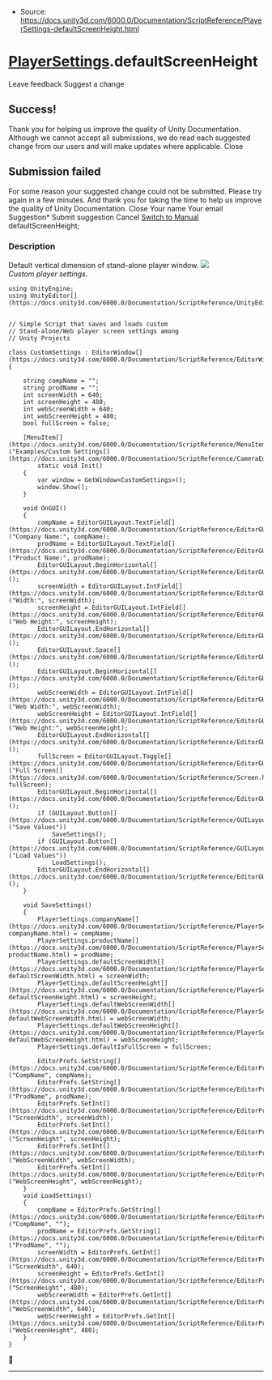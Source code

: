 * Source: https://docs.unity3d.com/6000.0/Documentation/ScriptReference/PlayerSettings-defaultScreenHeight.html

#  [PlayerSettings](https://docs.unity3d.com/6000.0/Documentation/ScriptReference/PlayerSettings.html).defaultScreenHeight
Leave feedback
Suggest a change
## Success!
Thank you for helping us improve the quality of Unity Documentation. Although we cannot accept all submissions, we do read each suggested change from our users and will make updates where applicable.
Close
## Submission failed
For some reason your suggested change could not be submitted. Please <a>try again</a> in a few minutes. And thank you for taking the time to help us improve the quality of Unity Documentation.
Close
Your name Your email Suggestion* Submit suggestion
Cancel
[Switch to Manual](https://docs.unity3d.com/6000.0/Documentation/Manual/class-PlayerSettings.html "Go to PlayerSettings Component in the Manual")
defaultScreenHeight; 
### Description
Default vertical dimension of stand-alone player window.
![](https://docs.unity3d.com/6000.0/Documentation/StaticFiles/ScriptRefImages/PlayerSettingsCustomSettings.png)   
_Custom player settings._
```
using UnityEngine;
using UnityEditor[](https://docs.unity3d.com/6000.0/Documentation/ScriptReference/UnityEditor.html);  
  

// Simple Script that saves and loads custom
// Stand-alone/Web player screen settings among
// Unity Projects  
  
class CustomSettings : EditorWindow[](https://docs.unity3d.com/6000.0/Documentation/ScriptReference/EditorWindow.html)
{  
  
    string compName = "";
    string prodName = "";
    int screenWidth = 640;
    int screenHeight = 480;
    int webScreenWidth = 640;
    int webScreenHeight = 480;
    bool fullScreen = false;  
  
    [MenuItem[](https://docs.unity3d.com/6000.0/Documentation/ScriptReference/MenuItem.html)("Examples/Custom Settings[](https://docs.unity3d.com/6000.0/Documentation/ScriptReference/CameraEditor.Settings.html)")]
        static void Init()
    {
        var window = GetWindow<CustomSettings>();
        window.Show();
    }  
  
    void OnGUI()
    {
        compName = EditorGUILayout.TextField[](https://docs.unity3d.com/6000.0/Documentation/ScriptReference/EditorGUILayout.TextField.html)("Company Name:", compName);
        prodName = EditorGUILayout.TextField[](https://docs.unity3d.com/6000.0/Documentation/ScriptReference/EditorGUILayout.TextField.html)("Product Name:", prodName);
        EditorGUILayout.BeginHorizontal[](https://docs.unity3d.com/6000.0/Documentation/ScriptReference/EditorGUILayout.BeginHorizontal.html)();
        screenWidth = EditorGUILayout.IntField[](https://docs.unity3d.com/6000.0/Documentation/ScriptReference/EditorGUILayout.IntField.html)("Width:", screenWidth);
        screenHeight = EditorGUILayout.IntField[](https://docs.unity3d.com/6000.0/Documentation/ScriptReference/EditorGUILayout.IntField.html)("Web Height:", screenHeight);
        EditorGUILayout.EndHorizontal[](https://docs.unity3d.com/6000.0/Documentation/ScriptReference/EditorGUILayout.EndHorizontal.html)();
        EditorGUILayout.Space[](https://docs.unity3d.com/6000.0/Documentation/ScriptReference/EditorGUILayout.Space.html)();
        EditorGUILayout.BeginHorizontal[](https://docs.unity3d.com/6000.0/Documentation/ScriptReference/EditorGUILayout.BeginHorizontal.html)();
        webScreenWidth = EditorGUILayout.IntField[](https://docs.unity3d.com/6000.0/Documentation/ScriptReference/EditorGUILayout.IntField.html)("Web Width:", webScreenWidth);
        webScreenHeight = EditorGUILayout.IntField[](https://docs.unity3d.com/6000.0/Documentation/ScriptReference/EditorGUILayout.IntField.html)("Web Height:", webScreenHeight);
        EditorGUILayout.EndHorizontal[](https://docs.unity3d.com/6000.0/Documentation/ScriptReference/EditorGUILayout.EndHorizontal.html)();
        fullScreen = EditorGUILayout.Toggle[](https://docs.unity3d.com/6000.0/Documentation/ScriptReference/EditorGUILayout.Toggle.html)("Full Screen[](https://docs.unity3d.com/6000.0/Documentation/ScriptReference/Screen.html):", fullScreen);
        EditorGUILayout.BeginHorizontal[](https://docs.unity3d.com/6000.0/Documentation/ScriptReference/EditorGUILayout.BeginHorizontal.html)();
        if (GUILayout.Button[](https://docs.unity3d.com/6000.0/Documentation/ScriptReference/GUILayout.Button.html)("Save Values"))
            SaveSettings();
        if (GUILayout.Button[](https://docs.unity3d.com/6000.0/Documentation/ScriptReference/GUILayout.Button.html)("Load Values"))
            LoadSettings();
        EditorGUILayout.EndHorizontal[](https://docs.unity3d.com/6000.0/Documentation/ScriptReference/EditorGUILayout.EndHorizontal.html)();
    }  
  
    void SaveSettings()
    {
        PlayerSettings.companyName[](https://docs.unity3d.com/6000.0/Documentation/ScriptReference/PlayerSettings-companyName.html) = compName;
        PlayerSettings.productName[](https://docs.unity3d.com/6000.0/Documentation/ScriptReference/PlayerSettings-productName.html) = prodName;
        PlayerSettings.defaultScreenWidth[](https://docs.unity3d.com/6000.0/Documentation/ScriptReference/PlayerSettings-defaultScreenWidth.html) = screenWidth;
        PlayerSettings.defaultScreenHeight[](https://docs.unity3d.com/6000.0/Documentation/ScriptReference/PlayerSettings-defaultScreenHeight.html) = screenHeight;
        PlayerSettings.defaultWebScreenWidth[](https://docs.unity3d.com/6000.0/Documentation/ScriptReference/PlayerSettings-defaultWebScreenWidth.html) = webScreenWidth;
        PlayerSettings.defaultWebScreenHeight[](https://docs.unity3d.com/6000.0/Documentation/ScriptReference/PlayerSettings-defaultWebScreenHeight.html) = webScreenHeight;
        PlayerSettings.defaultIsFullScreen = fullScreen;  
  
        EditorPrefs.SetString[](https://docs.unity3d.com/6000.0/Documentation/ScriptReference/EditorPrefs.SetString.html)("CompName", compName);
        EditorPrefs.SetString[](https://docs.unity3d.com/6000.0/Documentation/ScriptReference/EditorPrefs.SetString.html)("ProdName", prodName);
        EditorPrefs.SetInt[](https://docs.unity3d.com/6000.0/Documentation/ScriptReference/EditorPrefs.SetInt.html)("ScreenWidth", screenWidth);
        EditorPrefs.SetInt[](https://docs.unity3d.com/6000.0/Documentation/ScriptReference/EditorPrefs.SetInt.html)("ScreenHeight", screenHeight);
        EditorPrefs.SetInt[](https://docs.unity3d.com/6000.0/Documentation/ScriptReference/EditorPrefs.SetInt.html)("WebScreenWidth", webScreenWidth);
        EditorPrefs.SetInt[](https://docs.unity3d.com/6000.0/Documentation/ScriptReference/EditorPrefs.SetInt.html)("WebScreenHeight", webScreenHeight);
    }
    void LoadSettings()
    {
        compName = EditorPrefs.GetString[](https://docs.unity3d.com/6000.0/Documentation/ScriptReference/EditorPrefs.GetString.html)("CompName", "");
        prodName = EditorPrefs.GetString[](https://docs.unity3d.com/6000.0/Documentation/ScriptReference/EditorPrefs.GetString.html)("ProdName", "");
        screenWidth = EditorPrefs.GetInt[](https://docs.unity3d.com/6000.0/Documentation/ScriptReference/EditorPrefs.GetInt.html)("ScreenWidth", 640);
        screenHeight = EditorPrefs.GetInt[](https://docs.unity3d.com/6000.0/Documentation/ScriptReference/EditorPrefs.GetInt.html)("ScreenHeight", 480);
        webScreenWidth = EditorPrefs.GetInt[](https://docs.unity3d.com/6000.0/Documentation/ScriptReference/EditorPrefs.GetInt.html)("WebScreenWidth", 640);
        webScreenHeight = EditorPrefs.GetInt[](https://docs.unity3d.com/6000.0/Documentation/ScriptReference/EditorPrefs.GetInt.html)("WebScreenHeight", 480);
    }
}
```

* * *
